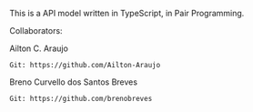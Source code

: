 This is a API model written in TypeScript, in Pair Programming.

Collaborators:

Ailton C. Araujo

`Git: https://github.com/Ailton-Araujo`

Breno Curvello dos Santos Breves

`Git: https://github.com/brenobreves`
